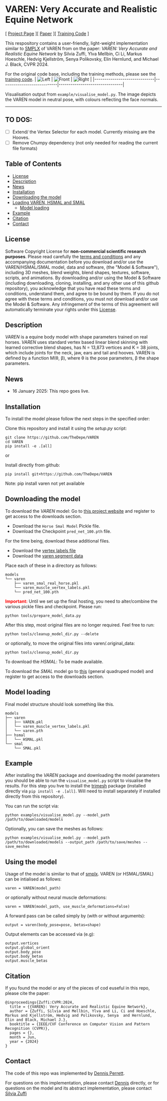 # VAREN: Very Accurate and Realistic Equine Network

[ [Project Page](https://varen.is.tue.mpg.de/) ][ [Paper](https://openaccess.thecvf.com/content/CVPR2024/papers/Zuffi_VAREN_Very_Accurate_and_Realistic_Equine_Network_CVPR_2024_paper.pdf) ][ [Training Code](https://github.com/silviazuffi/varen) ]

This respository contains a user-friendly, light-weight implementation similar to [SMPLX](https://github.com/vchoutas/smplx/) of VAREN from on the paper: *VAREN: Very Accurate and Realistic Equine Network* by Silvia Zuffi, Ylva Mellbin, Ci Li, Markus Hoeschle, Hedvig Kjellström, Senya Polikovsky, Elin Hernlund, and Michael J. Black, CVPR 2024.


For the original code base, including the training methods, please see the [training code](https://github.com/silviazuffi/varen).
| ![Left](images/rightside.png) | ![Front](images/front.png) | ![Right](images/leftside.png) |
|------------------------------|----------------------------|--------------------------------|


Visualisation output from `example/visualise_model.py`. The image depicts the VAREN model in neutral pose, with colours reflecting the face normals.

---

## TO DOS:
- [ ] Extend/ the Vertex Selector for each model. Currently missing are the Hooves.  
- [ ] Remove Chumpy dependency (not only needed for reading the current file formats)

## Table of Contents
  * [License](#license)
  * [Description](#description)
  * [News](#news)
  * [Installation](#installation)
  * [Downloading the model](#downloading-the-model)
  * [Loading VAREN, HSMAL and SMAL](#loading-VAREN-HSMAL-and-SMAL) 
    * [Model loading](#model-loading)
  * [Example](#example)
  * [Citation](#citation)
  * [Contact](#contact)

## License

Software Copyright License for **non-commercial scientific research purposes**.
Please read carefully the [terms and conditions](https://github.com/TheDepe/VAREN/blob/master/LICENSE) and any accompanying documentation before you download and/or use the VAREN/HSMAL/SMAL model, data and software, (the "Model & Software"), including 3D meshes, blend weights, blend shapes, textures, software, scripts, and animations. By downloading and/or using the Model & Software (including downloading, cloning, installing, and any other use of this github repository), you acknowledge that you have read these terms and conditions, understand them, and agree to be bound by them. If you do not agree with these terms and conditions, you must not download and/or use the Model & Software. Any infringement of the terms of this agreement will automatically terminate your rights under this [License](./LICENSE).


## Description

*VAREN* is a equine body model with shape parameters trained on real horses. *VAREN* uses standard vertex based linear blend skinning with learned corrective blend
shapes, has N = 13,873 vertices and K = 38 joints,
which include joints for the neck, jaw, ears and tail and hooves. 
VAREN is defined by a function M(θ, β), where θ is the pose parameters, β the shape parameters.

## News

- 16 January 2025: This repo goes live.

## Installation

To install the model please follow the next steps in the specified order:

Clone this repository and install it using the *setup.py* script: 
```Shell
git clone https://github.com/TheDepe/VAREN
cd VAREN
pip install -e .[all] 
```

or 

Install directly from github: 
```Shell
pip install git+https://github.com/TheDepe/VAREN
```

Note: pip install varen not yet available



## Downloading the model

To download the *VAREN* model:
Go to [this project website](https://varen.is.tue.mpg.de/) and register to get access to the downloads section. 
- Download the `Horse Smal Model` Pickle file.
- Download the Checkpoint `pred_net_100.pth` file.

For the time being, download these additional files. 
- Download the [vertex labels file](https://raw.githubusercontent.com/silviazuffi/varen/master/varen/model/varen_muscle_vertex_labels.npy)
- Download the [varen segment data](https://raw.githubusercontent.com/silviazuffi/varen/master/varen/model/varen_smal_real_horse_seg_data.pkl)

Place each of these in a directory as follows:
```
models
└── varen
    ├── varen_smal_real_horse.pkl
    └── varen_muscle_vertex_labels.pkl
    └── pred_net_100.pth
```

**<span style="color:red">Important:</span>** Until we set up the final hosting, you need to alter/combine the various pickle files and checkpoint. Please run:

```
python tools/prepare_model_data.py
```
After this step, most original files are no longer required. Feel free to run:
```
python tools/cleanup_model_dir.py --delete 
```
or optionally, to move the original files into varen/.original_data:
```
python tools/cleanup_model_dir.py 
```

To download the *HSMAL*: To be made available. 

To download the *SMAL* model go to [this](https://smal.is.tue.mpg.de/) (general quadruped model) and register to get access to the downloads section. 




## Model loading
Final model structure should look something like this. 

```
models
├── varen
│   ├── VAREN.pkl
│   └── varen_muscle_vertex_labels.pkl
│   └── varen.pth
├── hsmal
│   └── HSMAL.pkl
└── smal
    └── SMAL.pkl
```

## Example

After installing the *VAREN* package and downloading the model parameters you should be able to run the `visualise_model.py` script to visualise the results. For this step you hve to install the [trimesh](https://trimsh.org/) package (installed directly via `pip install -e .[all]`. Will need to install separately if installed directly from this repository).

You can run the script via:

```
python examples/visualise_model.py --model_path /path/to/downloaded/models
```
Optionally, you can save the meshes as follows:
```
python examples/visualise_model.py --model_path /path/to/downloaded/models --output_path /path/to/save/meshes --save_meshes
```

## Using the model

Usage of the model is similar to that of [smplx](https://github.com/vchoutas/smplx/). VAREN (or HSMAL/SMAL) can be intialised as follows:
```
varen = VAREN(model_path)
``` 
or optionally without neural muscle deformations:
```
varen = VAREN(model_path, use_muscle_deformations=False)
```

A forward pass can be called simply by (with or without arguments):
```
output = varen(body_pose=pose, betas=shape)
```

Output elements can be accessed via (e.g):
```
output.vertices
output.global_orient
output.body_pose
output.body_betas
output.muscle_betas
```


## Citation

If you found the model or any of the pieces of cod euseful in this repo, please cite the paper:

```
@inproceedings{Zuffi:CVPR:2024,  
  title = {{VAREN}: Very Accurate and Realistic Equine Network},  
  author = {Zuffi, Silvia and Mellbin, Ylva and Li, Ci and Hoeschle, Markus and Kjellström, Hedvig and Polikovsky, Senya  and Hernlund, Elin and Black, Michael J.},  
  booktitle = {IEEE/CVF Conference on Computer Vision and Pattern Recognition (CVPR)},  
  pages = {},
  month = Jun,
  year = {2024}
}

```
## Contact

The code of this repo was implemented by [Dennis Perrett](dennis.perrett@tuebingen.mpg.de).

For questions on this implementation, please contact [Dennis](dennis.perrett@tuebingen.mpg.de) directly, or for questions on the model and its abstract implementation, please contact [Silvia Zuffi](silvia.zuffi@tuebingen.mpg.de)